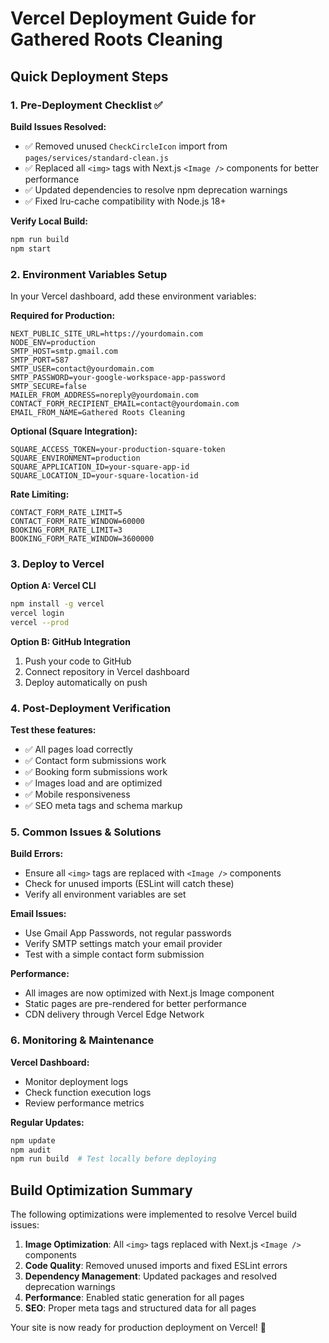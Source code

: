 # Vercel Deployment Guide for Gathered Roots Cleaning

## Quick Deployment Steps

### 1. Pre-Deployment Checklist ✅

**Build Issues Resolved:**

- ✅ Removed unused `CheckCircleIcon` import from `pages/services/standard-clean.js`
- ✅ Replaced all `<img>` tags with Next.js `<Image />` components for better performance
- ✅ Updated dependencies to resolve npm deprecation warnings
- ✅ Fixed lru-cache compatibility with Node.js 18+

**Verify Local Build:**

```bash
npm run build
npm start
```

### 2. Environment Variables Setup

In your Vercel dashboard, add these environment variables:

**Required for Production:**

```
NEXT_PUBLIC_SITE_URL=https://yourdomain.com
NODE_ENV=production
SMTP_HOST=smtp.gmail.com
SMTP_PORT=587
SMTP_USER=contact@yourdomain.com
SMTP_PASSWORD=your-google-workspace-app-password
SMTP_SECURE=false
MAILER_FROM_ADDRESS=noreply@yourdomain.com
CONTACT_FORM_RECIPIENT_EMAIL=contact@yourdomain.com
EMAIL_FROM_NAME=Gathered Roots Cleaning
```

**Optional (Square Integration):**

```
SQUARE_ACCESS_TOKEN=your-production-square-token
SQUARE_ENVIRONMENT=production
SQUARE_APPLICATION_ID=your-square-app-id
SQUARE_LOCATION_ID=your-square-location-id
```

**Rate Limiting:**

```
CONTACT_FORM_RATE_LIMIT=5
CONTACT_FORM_RATE_WINDOW=60000
BOOKING_FORM_RATE_LIMIT=3
BOOKING_FORM_RATE_WINDOW=3600000
```

### 3. Deploy to Vercel

**Option A: Vercel CLI**

```bash
npm install -g vercel
vercel login
vercel --prod
```

**Option B: GitHub Integration**

1. Push your code to GitHub
2. Connect repository in Vercel dashboard
3. Deploy automatically on push

### 4. Post-Deployment Verification

**Test these features:**

- ✅ All pages load correctly
- ✅ Contact form submissions work
- ✅ Booking form submissions work
- ✅ Images load and are optimized
- ✅ Mobile responsiveness
- ✅ SEO meta tags and schema markup

### 5. Common Issues & Solutions

**Build Errors:**

- Ensure all `<img>` tags are replaced with `<Image />` components
- Check for unused imports (ESLint will catch these)
- Verify all environment variables are set

**Email Issues:**

- Use Gmail App Passwords, not regular passwords
- Verify SMTP settings match your email provider
- Test with a simple contact form submission

**Performance:**

- All images are now optimized with Next.js Image component
- Static pages are pre-rendered for better performance
- CDN delivery through Vercel Edge Network

### 6. Monitoring & Maintenance

**Vercel Dashboard:**

- Monitor deployment logs
- Check function execution logs
- Review performance metrics

**Regular Updates:**

```bash
npm update
npm audit
npm run build  # Test locally before deploying
```

## Build Optimization Summary

The following optimizations were implemented to resolve Vercel build issues:

1. **Image Optimization**: All `<img>` tags replaced with Next.js `<Image />` components
2. **Code Quality**: Removed unused imports and fixed ESLint errors
3. **Dependency Management**: Updated packages and resolved deprecation warnings
4. **Performance**: Enabled static generation for all pages
5. **SEO**: Proper meta tags and structured data for all pages

Your site is now ready for production deployment on Vercel! 🚀
